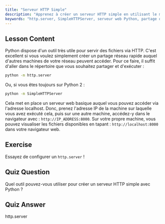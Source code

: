 ```yaml
---
title: "Serveur HTTP Simple"
description: "Apprenez à créer un serveur HTTP simple en utilisant le module http.server de Python. Partagez rapidement des fichiers sur votre réseau avec ce tutoriel Linux convivial pour les débutants."
keywords: "http.server, SimpleHTTPServer, serveur web Python, partage de fichiers, tutoriel Linux, guide du débutant"
---
```


## Lesson Content

Python dispose d'un outil très utile pour servir des fichiers via HTTP. C'est excellent si vous voulez simplement créer un partage réseau rapide auquel d'autres machines de votre réseau peuvent accéder. Pour ce faire, il suffit d'aller dans le répertoire que vous souhaitez partager et d'exécuter :

```bash
python -m http.server
```

Ou, si vous êtes toujours sur Python 2 :

```bash
python -m SimpleHTTPServer
```

Cela met en place un serveur web basique auquel vous pouvez accéder via l'adresse localhost. Donc, prenez l'adresse IP de la machine sur laquelle vous avez exécuté cela, puis sur une autre machine, accédez-y dans le navigateur avec : `http://IP_ADDRESS:8000`. Sur votre propre machine, vous pouvez visualiser les fichiers disponibles en tapant : `http://localhost:8000` dans votre navigateur web.

## Exercise

Essayez de configurer un `http.server` !

## Quiz Question

Quel outil pouvez-vous utiliser pour créer un serveur HTTP simple avec Python ?

## Quiz Answer

http.server
